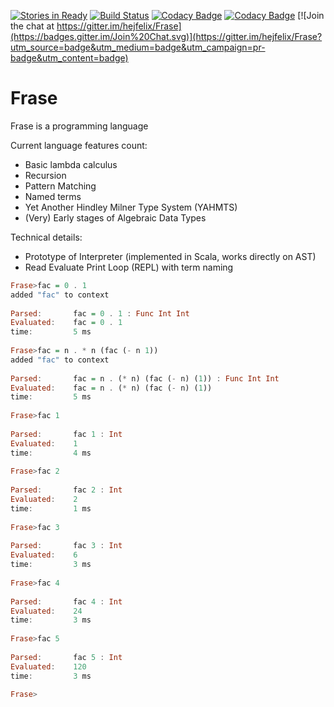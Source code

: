 [![Stories in Ready](https://badge.waffle.io/hejfelix/Frase.png?label=ready&title=Ready)](https://waffle.io/hejfelix/Frase)
[![Build Status](https://travis-ci.org/hejfelix/Frase.svg?branch=master)](https://travis-ci.org/hejfelix/Frase) 
[![Codacy Badge](https://api.codacy.com/project/badge/5ac7eafc7a5d4f638d6ce89cdabe318c)](https://www.codacy.com/app/hejfelix/Frase)  [![Codacy Badge](https://api.codacy.com/project/badge/Coverage/5ac7eafc7a5d4f638d6ce89cdabe318c)](https://www.codacy.com/app/hejfelix/Frase?utm_source=github.com&amp;utm_medium=referral&amp;utm_content=hejfelix/Frase&amp;utm_campaign=Badge_Coverage)
[![Join the chat at https://gitter.im/hejfelix/Frase](https://badges.gitter.im/Join%20Chat.svg)](https://gitter.im/hejfelix/Frase?utm_source=badge&utm_medium=badge&utm_campaign=pr-badge&utm_content=badge)

# Frase

Frase is a programming language

Current language features count:

* Basic lambda calculus
* Recursion
* Pattern Matching
* Named terms
* Yet Another Hindley Milner Type System (YAHMTS)
* (Very) Early stages of Algebraic Data Types

Technical details:

* Prototype of Interpreter (implemented in Scala, works directly on AST)
* Read Evaluate Print Loop (REPL) with term naming

```haskell
Frase>fac = 0 . 1
added "fac" to context
 
Parsed:       fac = 0 . 1 : Func Int Int
Evaluated:    fac = 0 . 1
time:         5 ms
 
Frase>fac = n . * n (fac (- n 1))
added "fac" to context
 
Parsed:       fac = n . (* n) (fac (- n) (1)) : Func Int Int
Evaluated:    fac = n . (* n) (fac (- n) (1))
time:         5 ms
 
Frase>fac 1
 
Parsed:       fac 1 : Int
Evaluated:    1
time:         4 ms
 
Frase>fac 2
 
Parsed:       fac 2 : Int
Evaluated:    2
time:         1 ms
 
Frase>fac 3
 
Parsed:       fac 3 : Int
Evaluated:    6
time:         3 ms
 
Frase>fac 4
 
Parsed:       fac 4 : Int
Evaluated:    24
time:         3 ms
 
Frase>fac 5
 
Parsed:       fac 5 : Int
Evaluated:    120
time:         3 ms
 
Frase>
```
